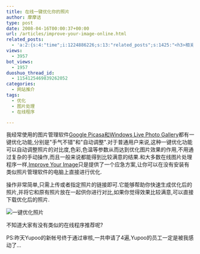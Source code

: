 ```yaml
---
title: 在线一键优化你的照片
author: 摩摩诘
type: post
date: 2008-04-16T00:00:37+00:00
url: /articles/improve-your-image-online.html
related_posts:
  - 'a:2:{s:4:"time";i:1224886226;s:13:"related_posts";s:1425:"<h3>相关日志</h3><ul class="related_post"><li><a href="http://www.digglife.cn/articles/enhance-mobile-phone-pics.html" title="如何提高手机照片的质量">如何提高手机照片的质量</a></li><li><a href="http://www.digglife.cn/articles/online-image-resizer-cropper.html" title="15个在线图片缩放剪切工具">15个在线图片缩放剪切工具</a></li><li><a href="http://www.digglife.cn/articles/online-business-cards-produced-fackbook-and-myspace.html" title="在线制作Fackbook和Myspace名片">在线制作Fackbook和Myspace名片</a></li><li><a href="http://www.digglife.cn/articles/megmypic.html" title="你也可以上国际知名杂志封面:MagMyPic">你也可以上国际知名杂志封面:MagMyPic</a></li><li><a href="http://www.digglife.cn/articles/round-pic.html" title="归来:在线给图片加上圆角效果Round Pic">归来:在线给图片加上圆角效果Round Pic</a></li><li><a href="http://www.digglife.cn/articles/%e5%9c%a8%e7%ba%bf%e7%a8%8b%e5%ba%8f%e7%ae%80%e5%8d%95%e6%98%93%e7%94%a8%e7%9a%84%e5%9c%a8%e7%ba%bf%e5%9b%be%e7%89%87%e7%bc%96%e8%be%91%e5%99%a8wiredness.html" title="在线程序:简单易用的在线图片编辑器Wiredness">在线程序:简单易用的在线图片编辑器Wiredness</a></li><li><a href="http://www.digglife.cn/articles/free-photoshop-brush.html" title="免费下载900多个Photoshop笔刷">免费下载900多个Photoshop笔刷</a></li></ul>";}'
views:
  - 3957
bot_views:
  - 1957
duoshuo_thread_id:
  - 1154125469839262052
categories:
  - 网站推介
tags:
  - 优化
  - 图片处理
  - 在线程序

---
```

我经常使用的图片管理软件<a title="Windows Live照片库 PK Google Picasa" href="https://www.digglife.net/articles/windows-live-photo-gallery-vs-picasa.html" target="_blank">Google Picasa和Windows Live Photo Gallery</a>都有一键优化功能,分别是"手气不错"和"自动调整".对于普通用户来说,这种一键优化功能可以自动调整照片的对比度,色彩,色温等参数从而达到优化图片效果的作用,不用通过复杂的手动操作,而且一般来说都能得到比较满意的结果.和大多数在线图片处理程序一样,<a title="Improve Your Image" href="http://www.improveyourimages.com/" target="_blank">Improve Your Image</a>只是提供了一个应急方案,让你可以在没有安装有类似照片管理软件的电脑上直接进行优化.

<!--more-->

操作非常简单,只需上传或者指定照片的链接即可.它能够帮助你快速生成优化后的照片,并将它和原有照片放在一起供你进行对比,如果你觉得效果比较满意,可以直接下载优化后的照片.

 ![一键优化照片][1]

不知道大家有没有类似的在线程序推荐呢?

PS:昨天Yupoo的新帐号终于通过审核,一共申请了4遍,Yupoo的员工一定是被我感动了&#8230;

 [1]: https://www.digglife.net/qiniu/2494/image/be685dc11df84b79b9537e0dd8910086.jpg
